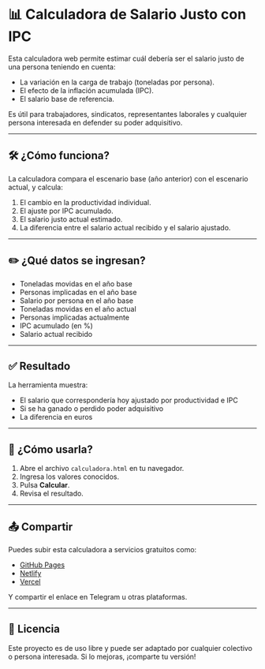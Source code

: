 # 📊 Calculadora de Salario Justo con IPC

Esta calculadora web permite estimar cuál debería ser el salario justo de una persona teniendo en cuenta:

- La variación en la carga de trabajo (toneladas por persona).
- El efecto de la inflación acumulada (IPC).
- El salario base de referencia.

Es útil para trabajadores, sindicatos, representantes laborales y cualquier persona interesada en defender su poder adquisitivo.

---

## 🛠 ¿Cómo funciona?

La calculadora compara el escenario base (año anterior) con el escenario actual, y calcula:

1. El cambio en la productividad individual.
2. El ajuste por IPC acumulado.
3. El salario justo actual estimado.
4. La diferencia entre el salario actual recibido y el salario ajustado.

---

## ✏️ ¿Qué datos se ingresan?

- Toneladas movidas en el año base
- Personas implicadas en el año base
- Salario por persona en el año base
- Toneladas movidas en el año actual
- Personas implicadas actualmente
- IPC acumulado (en %)
- Salario actual recibido

---

## ✅ Resultado

La herramienta muestra:

- El salario que correspondería hoy ajustado por productividad e IPC
- Si se ha ganado o perdido poder adquisitivo
- La diferencia en euros

---

## 🚀 ¿Cómo usarla?

1. Abre el archivo `calculadora.html` en tu navegador.
2. Ingresa los valores conocidos.
3. Pulsa **Calcular**.
4. Revisa el resultado.

---

## 📤 Compartir

Puedes subir esta calculadora a servicios gratuitos como:

- [GitHub Pages](https://pages.github.com/)
- [Netlify](https://www.netlify.com/)
- [Vercel](https://vercel.com/)

Y compartir el enlace en Telegram u otras plataformas.

---

## 📄 Licencia

Este proyecto es de uso libre y puede ser adaptado por cualquier colectivo o persona interesada. Si lo mejoras, ¡comparte tu versión!
